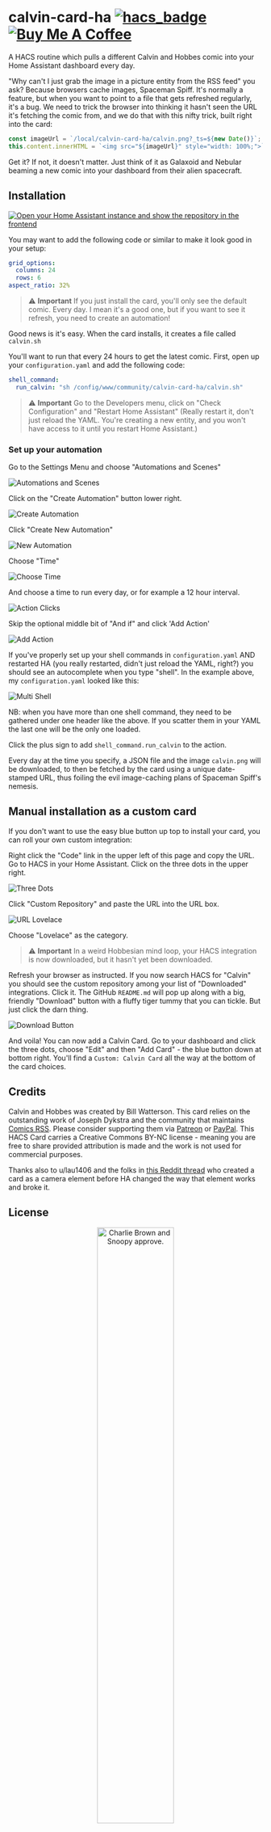# calvin-card-ha [![hacs\_badge](https://img.shields.io/badge/HACS-Custom-41BDF5.svg?style=for-the-badge)](https://github.com/hacs/integration) [![Buy Me A Coffee](https://github.com/Brianfit/images/blob/main/coffee.jpg)](https://www.buymeacoffee.com/brianfit)

A HACS routine which pulls a different Calvin and Hobbes comic into your Home Assistant dashboard every day.

"Why can't I just grab the image in a picture entity from the RSS feed" you ask? Because browsers cache images, Spaceman Spiff. It's normally a feature, but when you want to point to a file that gets refreshed regularly, it's a bug. We need to trick the browser into thinking it hasn't seen the URL it's fetching the comic from, and we do that with this nifty trick, built right into the card:

```js
const imageUrl = `/local/calvin-card-ha/calvin.png?_ts=${new Date()}`;
this.content.innerHTML = `<img src="${imageUrl}" style="width: 100%;">`;
```

Get it? If not, it doesn't matter. Just think of it as Galaxoid and Nebular beaming a new comic into your dashboard from their alien spacecraft.

## Installation

[![Open your Home Assistant instance and show the repository in the frontend](https://my.home-assistant.io/badges/hacs_repository.svg)](https://my.home-assistant.io/redirect/hacs_repository/?owner=Brianfit&repository=calvin-card-ha)

You may want to add the following code or similar to make it look good in your setup:

```yaml
grid_options:
  columns: 24
  rows: 6
aspect_ratio: 32%
```

> ⚠️ **Important**
> If you just install the card, you'll only see the default comic. Every day. I mean it's a good one, but if you want to see it refresh, you need to create an automation!

Good news is it's easy. When the card installs, it creates a file called `calvin.sh`

You'll want to run that every 24 hours to get the latest comic. First, open up your `configuration.yaml` and add the following code:

```yaml
shell_command:
  run_calvin: "sh /config/www/community/calvin-card-ha/calvin.sh"
```

> ⚠️ **Important**
> Go to the Developers menu, click on "Check Configuration" and "Restart Home Assistant" (Really restart it, don't just reload the YAML. You're creating a new entity, and you won't have access to it until you restart Home Assistant.)

### Set up your automation

Go to the Settings Menu and choose "Automations and Scenes"

![Automations and Scenes](https://github.com/Brianfit/images/blob/main/automations%26scenes.jpg)

Click on the "Create Automation" button lower right.

![Create Automation](https://github.com/Brianfit/images/blob/main/create.jpg)

Click "Create New Automation"

![New Automation](https://github.com/Brianfit/images/blob/main/new.jpg)

Choose "Time"

![Choose Time](https://github.com/Brianfit/images/blob/main/time.jpg)

And choose a time to run every day, or for example a 12 hour interval.

![Action Clicks](https://github.com/Brianfit/images/blob/main/actionclicks.jpg)

Skip the optional middle bit of "And if" and click 'Add Action'

![Add Action](https://github.com/Brianfit/images/blob/main/actionpopup.jpg)

If you've properly set up your shell commands in `configuration.yaml` AND restarted HA (you really restarted, didn't just reload the YAML, right?) you should see an autocomplete when you type "shell". In the example above, my `configuration.yaml` looked like this:

![Multi Shell](https://github.com/Brianfit/images/blob/main/multishell.jpg)

NB: when you have more than one shell command, they need to be gathered under one header like the above. If you scatter them in your YAML the last one will be the only one loaded.

Click the plus sign to add `shell_command.run_calvin` to the action.

Every day at the time you specify, a JSON file and the image `calvin.png` will be downloaded, to then be fetched by the card using a unique date-stamped URL, thus foiling the evil image-caching plans of Spaceman Spiff's nemesis.

## Manual installation as a custom card

If you don't want to use the easy blue button up top to install your card, you can roll your own custom integration:

Right click the "Code" link in the upper left of this page and copy the URL. Go to HACS in your Home Assistant. Click on the three dots in the upper right.

![Three Dots](https://github.com/Brianfit/images/blob/main/threedots.jpg)

Click "Custom Repository" and paste the URL into the URL box.

![URL Lovelace](https://github.com/Brianfit/images/blob/main/urllovelace.jpg)

Choose "Lovelace" as the category.

> ⚠️ **Important**
> In a weird Hobbesian mind loop, your HACS integration is now downloaded, but it hasn't yet been downloaded.

Refresh your browser as instructed. If you now search HACS for "Calvin" you should see the custom repository among your list of "Downloaded" integrations. Click it. The GitHub `README.md` will pop up along with a big, friendly "Download" button with a fluffy tiger tummy that you can tickle. But just click the darn thing.

![Download Button](https://github.com/Brianfit/images/blob/main/downloadbutton.jpg)

And voila! You can now add a Calvin Card. Go to your dashboard and click the three dots, choose "Edit" and then "Add Card" - the blue button down at bottom right. You'll find a `Custom: Calvin Card` all the way at the bottom of the card choices.

## Credits

Calvin and Hobbes was created by Bill Watterson. This card relies on the outstanding work of Joseph Dykstra and the community that maintains [Comics RSS](https://www.comicsrss.com/). Please consider supporting them via [Patreon](https://www.patreon.com/bePatron?u=6855838) or [PayPal](https://paypal.me/artskydj). This HACS Card carries a Creative Commons BY-NC license - meaning you are free to share provided attribution is made and the work is not used for commercial purposes.

Thanks also to u/lau1406 and the folks in [this Reddit thread](https://www.reddit.com/r/homeassistant/comments/zwf4z1/i_integrated_calvin_comics_into_home_assistant/) who created a card as a camera element before HA changed the way that element works and broke it.

## License

<p align="center">
<img src="https://bob.bigw.org/ch/quote.jpg" alt="Charlie Brown and Snoopy approve." width="55%">
</p>

This card was made by Brian Fitzgerald under a Creative Commons BY-NC license. You are free to use or modify the code under two conditions: you don't sell it and you mention I made it.
This card delivers content made by Bill Watterson.

[![License: CC BY-NC 4.0](https://licensebuttons.net/l/by-nc/4.0/80x15.png)](https://creativecommons.org/licenses/by-nc/4.0/)

## Say Thanks

This is one of many open source projects I create or contribute to. I buy coffee for folks who do stuff for free that I love, and I love it when people show appreciation to me for doing stuff I love. If more of the world worked like the buy-me-a-coffee economy of generosity and appreciation and work for the love of creating something, well we'd all make Kurt Vonnegut proud.

<p align="center">
<a href="https://www.buymeacoffee.com/brianfit" target="_blank">
<img src="https://cdn.buymeacoffee.com/buttons/v2/default-yellow.png" alt="Buy Me A Coffee" width="217">
</a>
</p>






